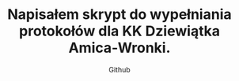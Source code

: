 ---
emoji: "📝"
thumbnail: "bowling.png"
title: "Napisałem skrypt do wypełniania protokołów dla KK Dziewiątka Amica-Wronki."
subtitle: "Github"
github: "https://github.com/asdfMaciej/protokoly-kreglarskie"
weight: 7
---